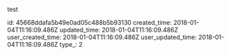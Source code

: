 test

id: 45668ddafa5b49e0ad05c488b5b93130
created_time: 2018-01-04T11:16:09.486Z
updated_time: 2018-01-04T11:16:09.486Z
user_created_time: 2018-01-04T11:16:09.486Z
user_updated_time: 2018-01-04T11:16:09.486Z
type_: 2